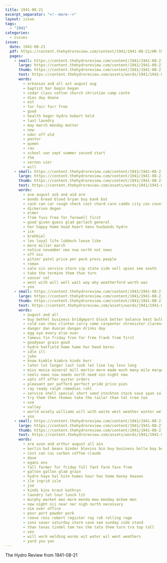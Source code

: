 ```yaml
---
title: 1941-08-21
excerpt_separator: "<!--more-->"
layout: issue
tags:
  - "1941"
categories:
  - issues
issue:
  date: 1941-08-21
  pdf: https://content.thehydroreview.com/content/1941/1941-08-21/HR-1941-08-21.pdf
  pages:
    - small: https://content.thehydroreview.com/content/1941/1941-08-21/small/HR-1941-08-21-01.jpg
      large: https://content.thehydroreview.com/content/1941/1941-08-21/large/HR-1941-08-21-01.jpg
      thumb: https://content.thehydroreview.com/content/1941/1941-08-21/thumbnails/HR-1941-08-21-01.jpg
      text: https://content.thehydroreview.com/assets/words/1941/1941-08-21/HR-1941-08-21-01.txt
      words:
        - arkansas and all ast august aug
        - baptist bar begin began
        - cedar class cotton church christian camp conte
        - dies day doane
        - est
        - for fair farr free
        - good
        - health heger hydro hobart held
        - last laundry
        - may march monday matter
        - new
        - odor off old
        - pastor
        - queen
        - rav
        - school son sept summer second start
        - the
        - vernon vier
        - will
    - small: https://content.thehydroreview.com/content/1941/1941-08-21/small/HR-1941-08-21-02.jpg
      large: https://content.thehydroreview.com/content/1941/1941-08-21/large/HR-1941-08-21-02.jpg
      thumb: https://content.thehydroreview.com/content/1941/1941-08-21/thumbnails/HR-1941-08-21-02.jpg
      text: https://content.thehydroreview.com/assets/words/1941/1941-08-21/HR-1941-08-21-02.txt
      words:
        - ave august ask and aid are
        - bonds bread blood bryan buy bank but
        - cash can car cough check cast chard care caddo city cox county came claude clas caver call cea count
        - dickerson degen
        - elmer
        - from fuss free for farewell first
        - good given guess glad gerlach general
        - her happy home head heart hens husbands hydro
        - ice
        - krehbiel
        - les loyal life lubbock loose like
        - more miller march
        - notice november nee nua north not news
        - off oss
        - pitzer patel price per peck press people
        - roman
        - sale sin service store sip state side sell spies see south
        - take the termine them than turn
        - vassar val
        - west with will well wait way why weatherford worth was
        - you
    - small: https://content.thehydroreview.com/content/1941/1941-08-21/small/HR-1941-08-21-03.jpg
      large: https://content.thehydroreview.com/content/1941/1941-08-21/large/HR-1941-08-21-03.jpg
      thumb: https://content.thehydroreview.com/content/1941/1941-08-21/thumbnails/HR-1941-08-21-03.jpg
      text: https://content.thehydroreview.com/assets/words/1941/1941-08-21/HR-1941-08-21-03.txt
      words:
        - august and all
        - buy bethel business bridgeport block better balance best bulk boucher blow
        - cold can chas clinton carry come carpenter chronister clarence cash court care channell coffee caddo county cheap
        - danger dan duncan dungan drinks day
        - egg eye every else ever
        - famous fin friday fron for free frank from first
        - goodyear grain good
        - hydro hatfield home hume her heed heres
        - idle ill
        - john
        - know kimble kimbro kinds kerr
        - later lot longer last look let line lay less long
        - miss monia mineral mill martin more made much many mile margery mash medora money mound market marvin miles
        - neels news now needs north need nin night new
        - oats off offer oyster orders
        - pleasant per pafford perfect pride price pies
        - ray ready ralph remedies ruhl
        - service shell special short seed stockton stock save span salt size side summons sister step state school
        - try them then thomas take the tailor than tal tree too
        - use
        - valley
        - world wisely williams will with waite west weather winter weld weatherford work week weathers
        - you
    - small: https://content.thehydroreview.com/content/1941/1941-08-21/small/HR-1941-08-21-04.jpg
      large: https://content.thehydroreview.com/content/1941/1941-08-21/large/HR-1941-08-21-04.jpg
      thumb: https://content.thehydroreview.com/content/1941/1941-08-21/thumbnails/HR-1941-08-21-04.jpg
      text: https://content.thehydroreview.com/assets/words/1941/1941-08-21/HR-1941-08-21-04.txt
      words:
        - are avon and arthur august all ain
        - berlin but beans binder blevins bin buy business bolle bay box book bud bran
        - cost can cai carbon coffee claude
        - dave
        - egans ens
        - fall farmer for friday full fant farm face from
        - galton gallon glad grain
        - hydro haye hal hite humes hour has home honey heaven
        - ile ingrid isle
        - joe
        - kinds kins kraut kathryn
        - laundry let lour lunch lit
        - murphy market mon more monda mow monday mckee men
        - new night nii near ner nigh north necessary
        - oie over office
        - pour port powder pork
        - reeve ress robert register ray rok rolling rage
        - sons sauer saturday store save see sunday side stand
        - than texas tindel tom tex the tata them turn tra top tall
        - ven
        - will work welding worms wit water wil went weathers
        - yard you yon
---
```


The Hydro Review from 1941-08-21

<!--more-->

